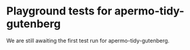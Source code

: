 # Playground tests for apermo-tidy-gutenberg
We are still awaiting the first test run for apermo-tidy-gutenberg.
